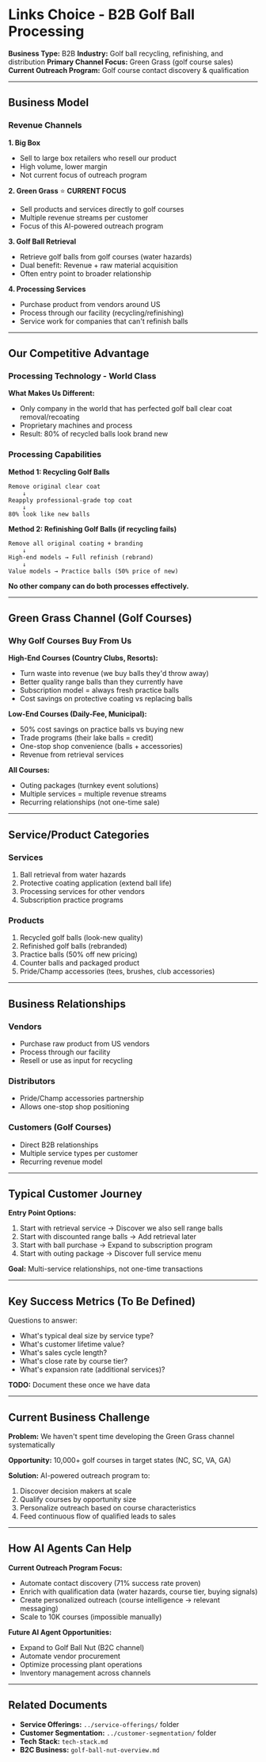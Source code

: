 # Links Choice - B2B Golf Ball Processing

**Business Type:** B2B
**Industry:** Golf ball recycling, refinishing, and distribution
**Primary Channel Focus:** Green Grass (golf course sales)
**Current Outreach Program:** Golf course contact discovery & qualification

---

## Business Model

### Revenue Channels

**1. Big Box**
- Sell to large box retailers who resell our product
- High volume, lower margin
- Not current focus of outreach program

**2. Green Grass** ⭐ **CURRENT FOCUS**
- Sell products and services directly to golf courses
- Multiple revenue streams per customer
- Focus of this AI-powered outreach program

**3. Golf Ball Retrieval**
- Retrieve golf balls from golf courses (water hazards)
- Dual benefit: Revenue + raw material acquisition
- Often entry point to broader relationship

**4. Processing Services**
- Purchase product from vendors around US
- Process through our facility (recycling/refinishing)
- Service work for companies that can't refinish balls

---

## Our Competitive Advantage

### Processing Technology - World Class

**What Makes Us Different:**
- Only company in the world that has perfected golf ball clear coat removal/recoating
- Proprietary machines and process
- Result: 80% of recycled balls look brand new

### Processing Capabilities

**Method 1: Recycling Golf Balls**
```
Remove original clear coat
    ↓
Reapply professional-grade top coat
    ↓
80% look like new balls
```

**Method 2: Refinishing Golf Balls (if recycling fails)**
```
Remove all original coating + branding
    ↓
High-end models → Full refinish (rebrand)
    ↓
Value models → Practice balls (50% price of new)
```

**No other company can do both processes effectively.**

---

## Green Grass Channel (Golf Courses)

### Why Golf Courses Buy From Us

**High-End Courses (Country Clubs, Resorts):**
- Turn waste into revenue (we buy balls they'd throw away)
- Better quality range balls than they currently have
- Subscription model = always fresh practice balls
- Cost savings on protective coating vs replacing balls

**Low-End Courses (Daily-Fee, Municipal):**
- 50% cost savings on practice balls vs buying new
- Trade programs (their lake balls = credit)
- One-stop shop convenience (balls + accessories)
- Revenue from retrieval services

**All Courses:**
- Outing packages (turnkey event solutions)
- Multiple services = multiple revenue streams
- Recurring relationships (not one-time sale)

---

## Service/Product Categories

### Services
1. Ball retrieval from water hazards
2. Protective coating application (extend ball life)
3. Processing services for other vendors
4. Subscription practice programs

### Products
1. Recycled golf balls (look-new quality)
2. Refinished golf balls (rebranded)
3. Practice balls (50% off new pricing)
4. Counter balls and packaged product
5. Pride/Champ accessories (tees, brushes, club accessories)

---

## Business Relationships

### Vendors
- Purchase raw product from US vendors
- Process through our facility
- Resell or use as input for recycling

### Distributors
- Pride/Champ accessories partnership
- Allows one-stop shop positioning

### Customers (Golf Courses)
- Direct B2B relationships
- Multiple service types per customer
- Recurring revenue model

---

## Typical Customer Journey

**Entry Point Options:**
1. Start with retrieval service → Discover we also sell range balls
2. Start with discounted range balls → Add retrieval later
3. Start with ball purchase → Expand to subscription program
4. Start with outing package → Discover full service menu

**Goal:** Multi-service relationships, not one-time transactions

---

## Key Success Metrics (To Be Defined)

Questions to answer:
- What's typical deal size by service type?
- What's customer lifetime value?
- What's sales cycle length?
- What's close rate by course tier?
- What's expansion rate (additional services)?

**TODO:** Document these once we have data

---

## Current Business Challenge

**Problem:** We haven't spent time developing the Green Grass channel systematically

**Opportunity:** 10,000+ golf courses in target states (NC, SC, VA, GA)

**Solution:** AI-powered outreach program to:
1. Discover decision makers at scale
2. Qualify courses by opportunity size
3. Personalize outreach based on course characteristics
4. Feed continuous flow of qualified leads to sales

---

## How AI Agents Can Help

**Current Outreach Program Focus:**
- Automate contact discovery (71% success rate proven)
- Enrich with qualification data (water hazards, course tier, buying signals)
- Create personalized outreach (course intelligence → relevant messaging)
- Scale to 10K courses (impossible manually)

**Future AI Agent Opportunities:**
- Expand to Golf Ball Nut (B2C channel)
- Automate vendor procurement
- Optimize processing plant operations
- Inventory management across channels

---

## Related Documents

- **Service Offerings:** `../service-offerings/` folder
- **Customer Segmentation:** `../customer-segmentation/` folder
- **Tech Stack:** `tech-stack.md`
- **B2C Business:** `golf-ball-nut-overview.md`

